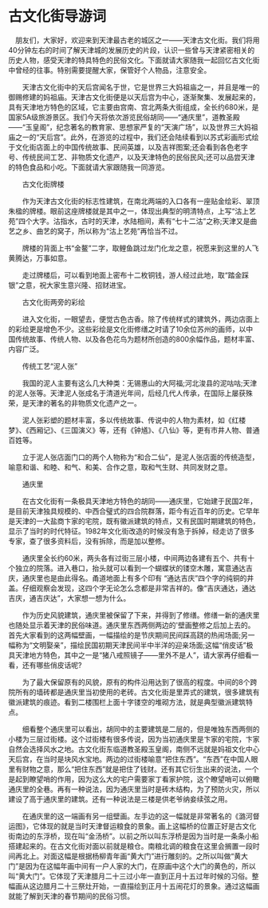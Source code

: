 # 古文化街导游词  
　朋友们，大家好，欢迎来到天津最古老的城区之一——天津古文化街。我们将用40分钟左右的时间了解天津城的发展历史的片段，认识一些曾与天津紧密相关的历史人物，感受天津的特具特色的民俗文化。下面就请大家随我一起回忆古文化街中曾经的往事。特别需要提醒大家，保管好个人物品，注意安全。  

　　天津古文化街中的天后宫闻名于世，它是世界三大妈祖庙之一，并且是唯一的御赐修建的妈祖庙。天津古文化街便是以天后宫为中心，逐渐聚集、发展起来的，具有天津地方特色的区域，它主要由宫南、宫北两条大街组成，全长约680米，是国家5A级旅游景区。我们今天将依次游览民俗胡同——“通庆里”，道教圣殿——“玉皇阁”，纪念著名的教育家、思想家严复的“天演广场”，以及世界三大妈祖庙之一的“天后宫”。此外，在游览的过程中，我们还会陆续看到以苏式彩画形式绘于文化街店面上的中国传统故事、民间英雄，以及吉祥图案;还会看到各色老字号、传统民间工艺、非物质文化遗产，以及天津特色的民俗民风;还可以品尝天津的特色食品和小吃。下面就请大家跟随我一同游览。  

　　古文化街牌楼  

　　作为天津古文化街的标志性建筑，在南北两端的入口各有一座贴金绘彩、翠顶朱楹的牌楼。眼前这座牌楼就是其中之一，体现出典型的明清特点，上写“沽上艺苑”四个大字。沽指水，古时的天津，水陆相间，素有“七十二沽”之称;天津又是曲艺之乡、曲艺的窝子，所以称为“沽上艺苑”再恰当不过。  

　　牌楼的背面上书“金鳌”二字，取鲤鱼跳过龙门化龙之意，祝愿来到这里的人飞黄腾达，万事如意。  

　　走过牌楼后，可以看到地面上密布十二枚铜钱，游人经过此地，取“踏金踩银”之意，祝大家生意兴隆、招财进宝。  

　　古文化街两旁的彩绘  

　　进入文化街，一眼望去，便觉古色古香。除了传统样式的建筑外，两边店面上的彩绘更是增色不少。这些彩绘是文化街修缮之时请了10余位苏州的画师，以中国传统故事、传统人物、以及各色花鸟为题材所创造的800余幅作品，题材丰富、内容广泛。  

　　传统工艺“泥人张”  

　　我国的泥人主要有这么几大种类：无锡惠山的大阿福;河北浚县的泥咕咕;天津的泥人张等。天津泥人张成名于清道光年间，后经几代人传承，在国际上屡获殊荣，是天津的著名的非物质文化遗产之一。  

　　泥人张彩塑的题材丰富，多以传统故事、传说中的人物为素材，如《红楼梦》、《西厢记》、《三国演义》等，还有《钟馗》、《八仙》等，更有市井人物、普通百姓等。  

　　立于泥人张店面门口的两个人物称为“和合二仙”，是泥人张店面的传统造型，喻意和谐、和睦、和气、和美、合作之意，取和气生财、共同发财之意。  

　　通庆里  

　　在古文化街有一条极具天津地方特色的胡同——通庆里，它始建于民国2年，是目前天津独具规模的、中西合璧式的四合院群落，距今有近百年的历史。它早年是天津的一大盐商卞家的宅院，既有徽派建筑的特点，又有民国时期建筑的特色，显示了当时的时代特征。1982年文化街改造的时候没有急于拆掉，经走访了很多专家，查了很多资料后，没有拆除，而是加以整修。  

　　通庆里全长约60米，两头各有过街三层小楼，中间两边各建有五个、共有十个独立的院落。进入巷口，抬头就可以看到一个蝴蝶状的镂空木雕，寓意通达吉庆，通庆里也是由此得名。甬道地面上有多个印有 “通达吉庆”四个字的纯铜的井盖。仔细观察会发现，这四个字无论怎么念都是非常吉祥的。像“吉庆通达，通达吉庆，通吉庆达”，大家想一想为什么。  

　　作为历史风貌建筑，通庆里被保留了下来，并得到了修缮。修缮一新的通庆里也随处显示着天津的民俗味道。通庆里东西两侧两边的'壁画整修之后加上去的。首先大家看到的这两幅壁画，一幅描绘的是节庆期间民间踩高跷的热闹场面;另一幅称为“文明娶亲”，描绘民国初期天津民间半中半洋的迎亲场面;这幅“俏皮话”极具天津地方特色，其中之一是“猪八戒照镜子——里外不是人”，请大家再仔细看一看，还有哪些俏皮话呢?  

　　为了最大保留原有的风貌，原有的构件沿用达到了很高的程度。中间的8个跨院所有的墙砖都是通庆里当初使用的老砖。古文化街是里弄式的建筑，很多建筑有徽派建筑的痕迹。看到二楼围栏上面十字镂空的堆砌方法，就是典型徽派建筑特点。  

　　细看整个通庆里可以看出，胡同中的主要建筑是二层的，但是唯独东西两侧的小楼为三层过街楼。这个过街楼有很多传说，因为当初通庆里是卞家的宅院，卞家自然会选择风水之地。古文化街东临道教圣殿玉皇阁，南侧不远就是妈祖文化中心天后宫，在当时是块风水宝地。两边的过街楼喻意“把住东西”。“东西”在中国人眼里有财物之意，那么“把住东西”就是把住了钱财。还有其它衍生出来的说法，一个是起到瞭望哨的作用，因为这么大的宅户需要家丁看家护院，这个瞭望哨可以俯瞰通庆里的全巷。再有一种说法，因为通庆里当时是砖木结构，为了预防火灾，所以建设了高于通庆里的建筑。还有一种说法是三楼是供老爷纳妾续弦之用。  

　　在通庆里的这一端画有另一组壁画。左手边的这一幅就是非常著名的《潞河督运图》，它体现的就是当时天津督运粮食的景象。画上这幅桥的位置正好是古文化街南边的东浮桥，现在叫“金汤桥”。以前之所以叫东浮桥是因为当时是一条条小船搭建起来的。在古文化街对面以前就是粮仓。南粮北调的粮食在这里会搁置一段时间再北上。对面这幅是根据杨柳青年画“黄大门”进行雕刻的。之所以叫做“黄大门”是因为在这幅年画中间有一户人家的大门，在原画中这个大门的黄色的，所以叫“黄大门”。它体现了天津腊月二十三过小年一直到正月十五过年时候的习俗。整幅画从这边腊月二十三祭灶开始，一直描绘到正月十五闹花灯的景象。通过这幅画就能了解到天津的春节期间的民俗习惯。  